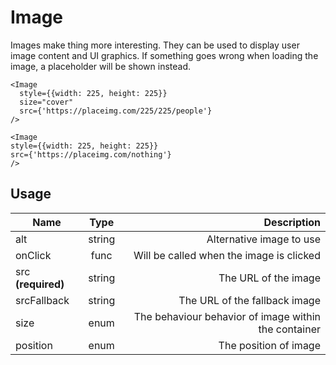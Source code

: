 <!-- 
This is an auto-generated markdown. 
You can change it in "src/atoms/Image.jsx" and run build:docs to update this file.
-->
# Image
Images make thing more interesting. They can be used
to display user image content and UI graphics.
If something goes wrong when loading the image, a placeholder will
be shown instead.

```example
<Image
  style={{width: 225, height: 225}}
  size="cover"
  src={'https://placeimg.com/225/225/people'}
/>
```

```example
<Image
style={{width: 225, height: 225}}
src={'https://placeimg.com/nothing'}
/>
```
## Usage
| Name        | Type           | Description  |
| ----------- |:--------------:| ------------:|
|alt|string|Alternative image to use
|onClick|func|Will be called when the image is clicked
|src **(required)**|string|The URL of the image
|srcFallback|string|The URL of the fallback image
|size|enum|The behaviour behavior of image within the container
|position|enum|The position of image
